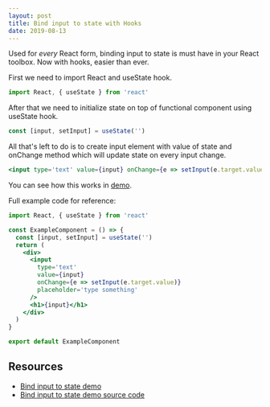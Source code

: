 ```yaml
---
layout: post
title: Bind input to state with Hooks
date: 2019-08-13
---
```


Used for _every_ React form, binding input to state is must have in your React toolbox. Now with hooks, easier than ever.

First we need to import React and useState hook.

```js
import React, { useState } from 'react'
```

After that we need to initialize state on top of functional component using useState hook.

```js
const [input, setInput] = useState('')
```

All that's left to do is to create input element with value of state and onChange method which will update state on every input change.

```jsx
<input type='text' value={input} onChange={e => setInput(e.target.value)} />
```

You can see how this works in [demo](https://bind-input-to-state.netlify.com/).

Full example code for reference:

```jsx
import React, { useState } from 'react'

const ExampleComponent = () => {
  const [input, setInput] = useState('')
  return (
    <div>
      <input
        type='text'
        value={input}
        onChange={e => setInput(e.target.value)}
        placeholder='type something'
      />
      <h1>{input}</h1>
    </div>
  )
}

export default ExampleComponent
```

## Resources

- [Bind input to state demo](https://bind-input-to-state.netlify.com/)
- [Bind input to state demo source code](https://github.com/bartol/bind-input-to-state-hooks)

